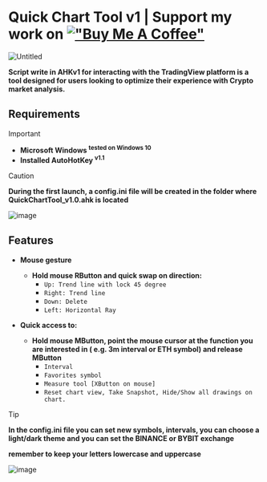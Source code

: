 # Quick Chart Tool v1 | Support my work on [!["Buy Me A Coffee"](https://www.buymeacoffee.com/assets/img/custom_images/orange_img.png)](https://www.buymeacoffee.com/blockchainchaos)
![Untitled](https://github.com/CHAOS-BlockchainChaos/QuickChartTool/assets/97523302/c0915101-2b38-4870-9f46-a3a984aef2f1)

**Script write in AHKv1 for interacting with the TradingView platform is a tool designed for users looking to optimize their experience with Crypto market analysis.**

## Requirements
>[!IMPORTANT]
>
> -  **Microsoft Windows <sup>tested on Windows 10</sup>**
> -  **Installed AutoHotKey <sup>v1.1**

> [!CAUTION]
> **During the first launch, a config.ini file will be created in the folder where QuickChartTool_v1.0.ahk is located**
> 
> ![image](https://github.com/CHAOS-BlockchainChaos/QuickChartTool/assets/97523302/291be4f9-ff2e-4f92-8be8-9b33d1c616fe)

## Features
- **Mouse gesture**
  - **Hold mouse RButton and quick swap on direction:**
    - ``Up: Trend line with lock 45 degree``
    - ``Right: Trend line``
    - ``Down: Delete``
    - ``Left: Horizontal Ray``
  
- **Quick access to:**
  - **Hold mouse MButton, point the mouse cursor at the function you are interested in ( e.g. 3m interval or ETH symbol) and release MButton**
    - ``Interval``
    - ``Favorites symbol``
    - ``Measure tool [XButton on mouse]``
    - ``Reset chart view, Take Snapshot, Hide/Show all drawings on chart.``

> [!TIP]
> **In the config.ini file you can set new symbols, intervals, you can choose a light/dark theme and you can set the BINANCE or BYBIT exchange**
> 
> **remember to keep your letters lowercase and uppercase**
> 
> ![image](https://github.com/CHAOS-BlockchainChaos/QuickChartTool/assets/97523302/29a26169-6b9e-46de-b11d-0b82e782ff2f)
